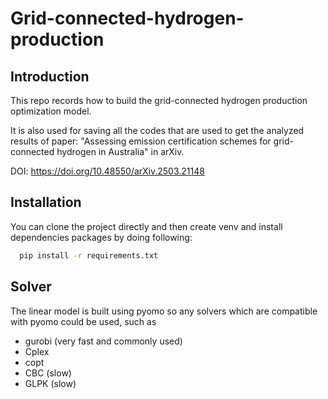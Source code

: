 # Grid-connected-hydrogen-production

## Introduction

This repo records how to build the grid-connected hydrogen production optimization model.

It is also used for saving all the codes that are used to get the analyzed results of paper:
"Assessing emission certification schemes for grid-connected hydrogen in Australia" in arXiv.

DOI: https://doi.org/10.48550/arXiv.2503.21148


## Installation

You can clone the project directly and then create venv and install dependencies packages by doing following:

```sh
  pip install -r requirements.txt
```

## Solver

The linear model is built using pyomo so any solvers which are compatible with pyomo could be used, such as

- gurobi (very fast and commonly used)
- Cplex
- copt
- CBC  (slow)
- GLPK (slow)
